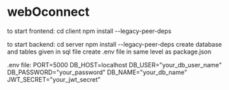 # webOconnect

to start frontend: 
cd client
npm install --legacy-peer-deps

to start backend:
cd server
npm install --legacy-peer-deps
create database and tables given in sql file
create .env file in same level as package.json 

.env file:
PORT=5000
DB_HOST=localhost
DB_USER="your_db_user_name"
DB_PASSWORD="your_password"
DB_NAME="your_db_name"
JWT_SECRET="your_jwt_secret"
